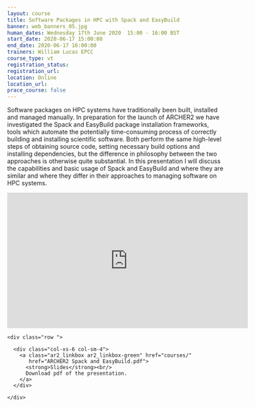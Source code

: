 ```yaml
---
layout: course
title: Software Packages in HPC with Spack and EasyBuild
banner: web_banners_05.jpg
human_dates: Wednesday 17th June 2020  15:00 - 16:00 BST
start_date: 2020-06-17 15:00:00
end_date: 2020-06-17 16:00:00
trainers: William Lucas EPCC
course_type: vt
registration_status:
registration_url:
location: Online
location_url:
prace_course: false
---
```


Software packages on HPC systems have traditionally been built, installed and managed manually. In preparation for the launch of ARCHER2 we have investigated the Spack and EasyBuild package installation frameworks, tools which automate the potentially time-consuming process of correctly building and installing scientific software. Both perform the same high-level steps of obtaining source code, setting necessary build options and installing dependencies, but the difference in philosophy between the two approaches is otherwise quite substantial. In this presentation I will discuss the capabilities and basic usage of Spack and EasyBuild and where they are similar and where they differ in their approaches to managing software on HPC systems.





<section id="service">

<!--
  <div class="row ">	

      <div class="col-xs-6 col-sm-4">
        <a class="ar2_linkbox ar2_linkbox-teal" 
          href="https://eu.bbcollab.com/guest/a2ec96dc8005485a9864d214a01d889e">
          <strong>Join Session</strong><br/>
          Join this online session in your browser
        </a>
      </div>

      <div class="col-xs-6 col-sm-4">
        <a class="ar2_linkbox ar2_linkbox-green" href="courses/"
           href="myevents.ics">
          <strong>Add to Calendar</strong><br/>
          Download ICS file to add this event to your calendar complete with join link
        </a>
      </div>

											
    </div>


-->





<div>

<iframe width="560" height="315" src="https://www.youtube.com/embed/Uaw5-L7BMtM" frameborder="0" allow="accelerometer; autoplay; encrypted-media; gyroscope; picture-in-picture" allowfullscreen></iframe>

</div>





<section id="service">
  <div class="container">


    <div class="row ">	

<!--

      <div class="col-xs-6 col-sm-4">
        <a class="ar2_linkbox ar2_linkbox-teal" href="  ">
          <strong>Transcript</strong><br/>
          Download a transcript of the video audio
        </a>
      </div>

-->

      <div class="col-xs-6 col-sm-4">
        <a class="ar2_linkbox ar2_linkbox-green" href="courses/"
           href="ARCHER2 Spack and EasyBuild.pdf">
          <strong>Slides</strong><br/>
          Download pdf of the presentation.
        </a>
      </div>
										
    </div>
  </div>
</section>

